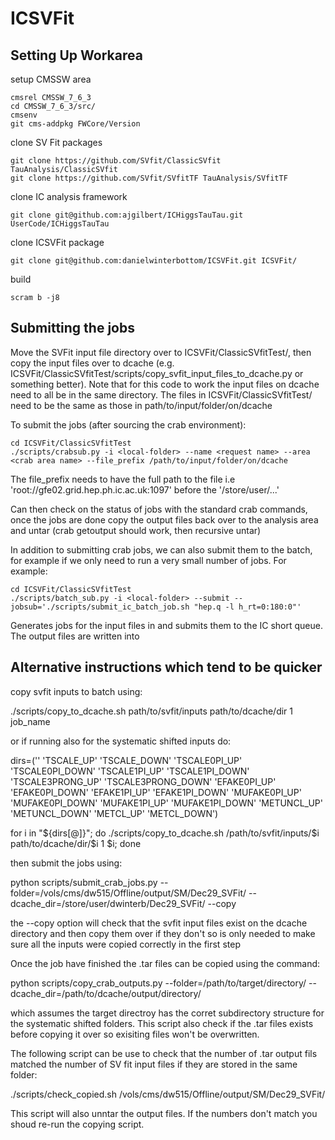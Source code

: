 # ICSVFit

## Setting Up Workarea
setup CMSSW area
```
cmsrel CMSSW_7_6_3
cd CMSSW_7_6_3/src/
cmsenv
git cms-addpkg FWCore/Version
```
clone SV Fit packages
```
git clone https://github.com/SVfit/ClassicSVfit TauAnalysis/ClassicSVfit
git clone https://github.com/SVfit/SVfitTF TauAnalysis/SVfitTF
```
clone IC analysis framework
```
git clone git@github.com:ajgilbert/ICHiggsTauTau.git UserCode/ICHiggsTauTau
```

clone ICSVFit package
```
git clone git@github.com:danielwinterbottom/ICSVFit.git ICSVFit/
```


build 
```
scram b -j8
```

## Submitting the jobs

Move the SVFit input file directory over to ICSVFit/ClassicSVfitTest/<local-folder>, then copy the input files over to dcache (e.g. ICSVFit/ClassicSVfitTest/scripts/copy_svfit_input_files_to_dcache.py or something better). Note that for this code to work the input files on dcache need to all be in the same directory. The files in ICSVFit/ClassicSVfitTest/<local-folder> need to be the same as those in path/to/input/folder/on/dcache

To submit the jobs (after sourcing the crab environment):
```
cd ICSVFit/ClassicSVfitTest
./scripts/crabsub.py -i <local-folder> --name <request name> --area <crab area name> --file_prefix /path/to/input/folder/on/dcache
```
The file_prefix needs to have the full path to the file i.e 'root://gfe02.grid.hep.ph.ic.ac.uk:1097' before the '/store/user/...'

Can then check on the status of jobs with the standard crab commands, once the jobs are done copy the output files back over to the analysis area and untar (crab getoutput should work, then recursive untar) 

In addition to submitting crab jobs, we can also submit them to the batch, for example if we only need to run a very small number of jobs. For example:
```
cd ICSVFit/ClassicSVfitTest
./scripts/batch_sub.py -i <local-folder> --submit --jobsub='./scripts/submit_ic_batch_job.sh "hep.q -l h_rt=0:180:0"'
```
Generates jobs for the input files in <local-folder> and submits them to the IC short queue. The output files are written into <local-folder>

## Alternative instructions which tend to be quicker
copy svfit inputs to batch using:

./scripts/copy_to_dcache.sh path/to/svfit/inputs path/to/dcache/dir 1 job_name 

or if running also for the systematic shifted inputs do:

dirs=('' 'TSCALE_UP' 'TSCALE_DOWN' 'TSCALE0PI_UP' 'TSCALE0PI_DOWN' 'TSCALE1PI_UP' 'TSCALE1PI_DOWN' 'TSCALE3PRONG_UP' 'TSCALE3PRONG_DOWN' 'EFAKE0PI_UP' 'EFAKE0PI_DOWN' 'EFAKE1PI_UP' 'EFAKE1PI_DOWN' 'MUFAKE0PI_UP' 'MUFAKE0PI_DOWN' 'MUFAKE1PI_UP' 'MUFAKE1PI_DOWN' 'METUNCL_UP' 'METUNCL_DOWN' 'METCL_UP' 'METCL_DOWN')

for i in "${dirs[@]}"; do ./scripts/copy_to_dcache.sh /path/to/svfit/inputs/$i path/to/dcache/dir/$i 1 $i; done

then submit the jobs using:

python scripts/submit_crab_jobs.py --folder=/vols/cms/dw515/Offline/output/SM/Dec29_SVFit/ --dcache_dir=/store/user/dwinterb/Dec29_SVFit/ --copy

the --copy option will check that the svfit input files exist on the dcache directory and then copy them over if they don't so is only needed to make sure all the inputs were copied correctly in the first step

Once the job have finished the .tar files can be copied using the command:

 python scripts/copy_crab_outputs.py --folder=/path/to/target/directory/ --dcache_dir=/path/to/dcache/output/directory/

which assumes the target directroy has the corret subdirectory structure for the systematic shifted folders. This script also check if the .tar files exists before copying it over so exisiting files won't be overwritten.

The following script can be use to check that the number of .tar output fils matched the number of SV fit input files if they are stored in the same folder:

./scripts/check_copied.sh /vols/cms/dw515/Offline/output/SM/Dec29_SVFit/

This script will also unntar the output files. If the numbers don't match you shoud re-run the copying script.
